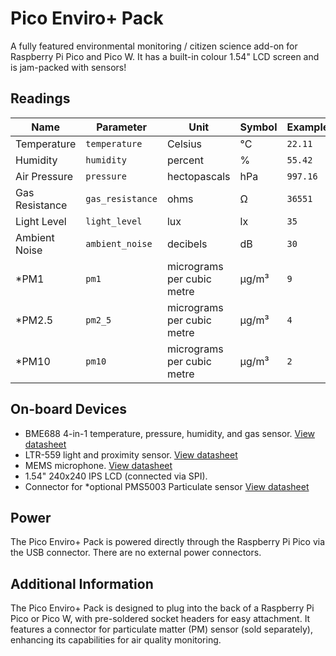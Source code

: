
# Pico Enviro+ Pack

A fully featured environmental monitoring / citizen science add-on for Raspberry Pi Pico and Pico W. It has a built-in colour 1.54" LCD screen and is jam-packed with sensors!

## Readings

|Name|Parameter|Unit|Symbol|Example|
|---|---|---|---|---|
|Temperature|`temperature`|Celsius|°C|`22.11`|
|Humidity|`humidity`|percent|%|`55.42`|
|Air Pressure|`pressure`|hectopascals|hPa|`997.16`|
|Gas Resistance|`gas_resistance`|ohms|Ω|`36551`|
|Light Level|`light_level`|lux|lx|`35`|
|Ambient Noise|`ambient_noise`|decibels|dB|`30`|
|*PM1|`pm1`|micrograms per cubic metre|µg/m³|`9`|
|*PM2.5|`pm2_5`|micrograms per cubic metre|µg/m³|`4`|
|*PM10|`pm10`|micrograms per cubic metre|µg/m³|`2`|

## On-board Devices

- BME688 4-in-1 temperature, pressure, humidity, and gas sensor. [View datasheet](https://cdn.shopify.com/s/files/1/0174/1800/files/bst-bme688-ds000.pdf?v=1620834794)
- LTR-559 light and proximity sensor. [View datasheet](https://www.mouser.co.uk/datasheet/2/239/Lite-On_LTR-559ALS-01_DS_V1-239345.pdf)
- MEMS microphone. [View datasheet](https://www.invensense.com/products/microphones/ics-43434/)
- 1.54" 240x240 IPS LCD (connected via SPI).
- Connector for *optional PMS5003 Particulate sensor [View datasheet](http://www.aqmd.gov/docs/default-source/aq-spec/resources-page/plantower-pms5003-manual_v2-3.pdf)

## Power

The Pico Enviro+ Pack is powered directly through the Raspberry Pi Pico via the USB connector. There are no external power connectors.

## Additional Information

The Pico Enviro+ Pack is designed to plug into the back of a Raspberry Pi Pico or Pico W, with pre-soldered socket headers for easy attachment. It features a connector for particulate matter (PM) sensor (sold separately), enhancing its capabilities for air quality monitoring.
